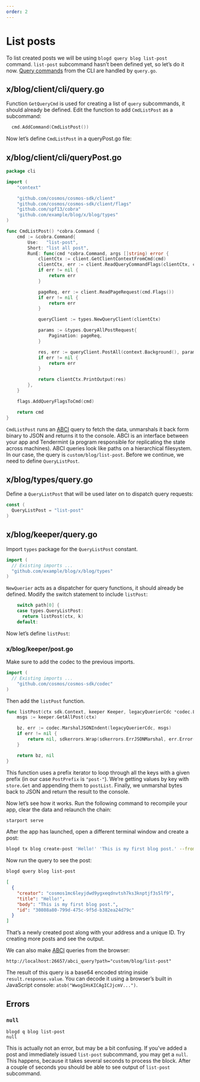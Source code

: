 ```yaml
---
order: 2
---
```


# List posts

To list created posts we will be using `blogd query blog list-post` command. `list-post` subcommand hasn’t been defined yet, so let’s do it now. [Query commands](https://docs.cosmos.network/master/building-modules/querier.html) from the CLI are handled by `query.go`.

## x/blog/client/cli/query.go

Function `GetQueryCmd` is used for creating a list of `query` subcommands, it should already be defined. Edit the function to add `CmdListPost` as a subcommand:

```go
  cmd.AddCommand(CmdListPost())
```

Now let’s define `CmdListPost` in a queryPost.go file:

## x/blog/client/cli/queryPost.go

```go
package cli

import (
    "context"

	"github.com/cosmos/cosmos-sdk/client"
	"github.com/cosmos/cosmos-sdk/client/flags"
	"github.com/spf13/cobra"
    "github.com/example/blog/x/blog/types"
)

func CmdListPost() *cobra.Command {
	cmd := &cobra.Command{
		Use:   "list-post",
		Short: "list all post",
		RunE: func(cmd *cobra.Command, args []string) error {
            clientCtx := client.GetClientContextFromCmd(cmd)
            clientCtx, err := client.ReadQueryCommandFlags(clientCtx, cmd.Flags())
            if err != nil {
                return err
            }

            pageReq, err := client.ReadPageRequest(cmd.Flags())
            if err != nil {
                return err
            }

            queryClient := types.NewQueryClient(clientCtx)

            params := &types.QueryAllPostRequest{
                Pagination: pageReq,
            }

            res, err := queryClient.PostAll(context.Background(), params)
            if err != nil {
                return err
            }

            return clientCtx.PrintOutput(res)
		},
	}

	flags.AddQueryFlagsToCmd(cmd)

    return cmd
}

```

`CmdListPost` runs an [ABCI](https://docs.tendermint.com/master/spec/abci/) query to fetch the data, unmarshals it back form binary to JSON and returns it to the console. ABCI is an interface between your app and Tendermint (a program responsible for replicating the state across machines). ABCI queries look like paths on a hierarchical filesystem. In our case, the query is `custom/blog/list-post`. Before we continue, we need to define `QueryListPost`.

## x/blog/types/query.go

Define a `QueryListPost` that will be used later on to dispatch query requests:

```go
const (
  QueryListPost = "list-post"
)
```

## x/blog/keeper/query.go

Import `types` package for the `QueryListPost` constant.

```go
import (
  // Existing imports ...
  "github.com/example/blog/x/blog/types"
)
```

`NewQuerier` acts as a dispatcher for query functions, it should already be defined. Modify the switch statement to include `listPost`:

```go
    switch path[0] {
    case types.QueryListPost:
      return listPost(ctx, k)
    default:
```

Now let’s define `listPost`:

### x/blog/keeper/post.go

Make sure to add the codec to the previous imports.

```go
import (
  // Existing imports ...
	"github.com/cosmos/cosmos-sdk/codec"
)
```

Then add the `listPost` function.

```go
func listPost(ctx sdk.Context, keeper Keeper, legacyQuerierCdc *codec.LegacyAmino) ([]byte, error) {
	msgs := keeper.GetAllPost(ctx)

	bz, err := codec.MarshalJSONIndent(legacyQuerierCdc, msgs)
	if err != nil {
		return nil, sdkerrors.Wrap(sdkerrors.ErrJSONMarshal, err.Error())
	}

	return bz, nil
}
```

This function uses a prefix iterator to loop through all the keys with a given prefix (in our case `PostPrefix` is `"post-"`). We’re getting values by key with `store.Get` and appending them to `postList`. Finally, we unmarshal bytes back to JSON and return the result to the console.

Now let’s see how it works. Run the following command to recompile your app, clear the data and relaunch the chain:

```sh
starport serve
```

After the app has launched, open a different terminal window and create a post:

```sh
blogd tx blog create-post 'Hello!' 'This is my first blog post.' --from=user1
```

Now run the query to see the post:

```sh
blogd query blog list-post
```

```json
[
  {
    "creator": "cosmos1mc6leyjdwd9ygxeqdnvtsh7ks3knptjf3s5lf9",
    "title": "Hello!",
    "body": "This is my first blog post.",
    "id": "30808a80-799d-475c-9f5d-b382ea24d79c"
  }
]
```

That’s a newly created post along with your address and a unique ID. Try creating more posts and see the output.

We can also make [ABCI](https://docs.tendermint.com/master/spec/abci/) queries from the browser:

```
http://localhost:26657/abci_query?path="custom/blog/list-post"
```

The result of this query is a base64 encoded string inside `result.response.value`. You can decode it using a browser’s built in JavaScript console: `atob("WwogIHsKICAgICJjcmV...")`.

## Errors

### `null`

```
blogd q blog list-post
null
```

This is actually not an error, but may be a bit confusing. If you've added a post and immediately issued `list-post` subcommand, you may get a `null`. This happens, because it takes several seconds to process the block. After a couple of seconds you should be able to see output of `list-post` subcommand.
